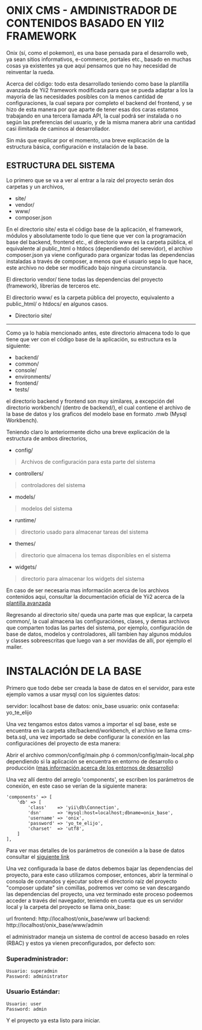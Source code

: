 ONIX CMS - AMDINISTRADOR DE CONTENIDOS BASADO EN YII2 FRAMEWORK
======================================================

Onix (sí, como el pokemon), es una base pensada para el desarrollo web, ya sean sitios informativos, e-commerce, portales etc., basado en muchas cosas ya existentes ya que aquí pensamos que no hay necesidad de reinventar la rueda.

Acerca del código: todo esta desarrollado teniendo como base la plantilla avanzada de Yii2 framework modificada para que se pueda adaptar a los la mayoría de las necesidades posibles con la menos cantidad de configuraciones, la cual separa por completo el backend del frontend, y se hizo de esta manera por que aparte de tener esas dos caras estamos trabajando en una tercera llamada API, la cual podrá ser instalada o no según las preferencias del usuario, y de la misma manera abrir una cantidad casi ilimitada de caminos al desarrollador.

Sin más que explicar por el momento, una breve explicación de la estructura básica, configuración e instalación de la base.

ESTRUCTURA DEL SISTEMA
----------------------
Lo primero que se va a ver al entrar a la raiz del proyecto serán dos carpetas y un archivos, 

- site/
- vendor/
- www/
- composer.json

En el directorio site/ esta el código base de la aplicación, el framework, módulos y absolutamente todo lo que tiene que ver con la programación base del backend, frontend etc., el directorio www es la carpeta pública, el equivalente al public_html o htdocs (dependiendo del serevidor), el archivo composer.json ya viene configurado para organizar todas las dependencias instaladas a través de composer, a menos que el usuario sepa lo que hace, este archivo no debe ser modificado bajo ninguna circunstancia.

El directorio vendor/ tiene todas las dependencias del proyecto (framework), librerías de terceros etc.

El directorio www/ es la carpeta pública del proyecto, equivalento a public_html/ o htdocs/ en algunos casos.

- Directorio site/
------------------

Como ya lo había mencionado antes, este directorio almacena todo lo que tiene que ver con el código base de la aplicación, su estructura es la siguiente:

- backend/
- common/
- console/
- environments/
- frontend/
- tests/


el directorio backend y frontend son muy similares, a excepción del directorio workbench/ (dentro de backend/), el cual contiene el archivo de la base de datos y los graficos del modelo base en formato .mwb (Mysql Workbench).

Teniendo claro lo anteriormente dicho una breve explicación de la estructura de ambos directorios, 

- config/ 

> Archivos de configuración para esta parte del sistema

- controllers/ 

> controladores del sistema

- models/ 

> modelos del sistema

- runtime/ 

> directorio usado para almacenar tareas del sistema

- themes/ 

> directorio que almacena los temas disponibles en el sistema

- widgets/ 

> directorio para almacenar los widgets del sistema


En caso de ser necesaria mas información acerca de los archivos contenidos aqui, consultar la documentación oficial de Yii2 acerca de la [plantilla avanzada](https://github.com/yiisoft/yii2-app-advanced/blob/master/docs/guide/README.md)

Regresando al directorio site/ queda una parte mas que explicar, la carpeta common/, la cual almacena las configuraciónes, clases, y demas archivos que comparten todas las partes del sistema, por ejemplo, configuración de base de datos, modelos y controladores, allí tambien hay algunos módulos y classes sobreescritas que luego van a ser movidas de allí, por ejemplo el mailer.


INSTALACIÓN DE LA BASE
========================

Primero que todo debe ser creada la base de datos en el servidor, para este ejemplo vamos a usar mysql con los siguientes datos:

servidor: localhost
base de datos: onix_base
usuario: onix
contaseña: yo_te_elijo

Una vez tengamos estos datos vamos a importar el sql base, este se encuentra en la carpeta site/backend/workbench, el archivo se llama cms-beta.sql, una vez importado se debe configurar la conexión en las configuraciónes del proyecto de esta manera: 

Abrir el archivo common/config/main.php ó common/config/main-local.php dependiendo si la aplicación se encuentra en entorno de desarrollo o producción ([mas información acerca de los entornos de desarrollo](http://www.yiiframework.com/doc-2.0/guide-concept-configurations.html#environment-constants))

Una vez allí dentro del arreglo 'components', se escriben los parámetros de conexión, en este caso se verían de la siguiente manera: 

    'components' => [
        'db' => [
            'class'    => 'yii\db\Connection',
            'dsn'      => 'mysql:host=localhost;dbname=onix_base',
            'username' => 'onix',
            'password' => 'yo_te_elijo',
            'charset'  => 'utf8',
        ]
    ],

Para ver mas detalles de los parámetros de conexión a la base de datos consultar el [siguiente link](http://www.yiiframework.com/doc-2.0/yii-db-connection.html)

Una vez configurada la base de datos debemos bajar las dependencias del proyecto, para este caso utilizamos composer, entonces, abrir la terminal o consola de comandos y ejecutar sobre el directorio raíz del proyecto "composer update" sin comillas, podremos ver como se van descargando las dependencias del proyecto, una vez terminado este proceso podeemos acceder a través del navegador, teniendo en cuenta que es un servidor local y la carpeta del proyecto se llama onix_base:

url frontend: http://localhost/onix_base/www
url backend: http://localhost/onix_base/www/admin

el administrador maneja un sistema de control de acceso basado en roles (RBAC) y estos ya vienen preconfigurados, por defecto son:

### Superadministrador:
    Usuario: superadmin
    Password: administrator

### Usuario Estándar:
    Usuario: user
    Password: admin


Y el proyecto ya esta listo para iniciar.